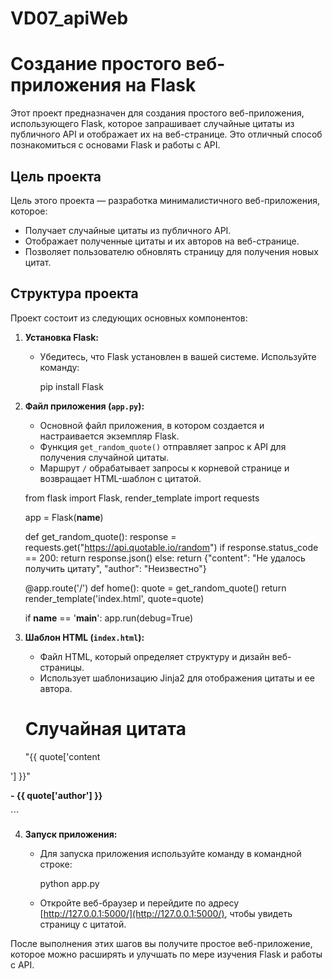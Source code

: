 # VD07_apiWeb

# Создание простого веб-приложения на Flask

Этот проект предназначен для создания простого веб-приложения, использующего Flask, которое запрашивает случайные цитаты из публичного API и отображает их на веб-странице. Это отличный способ познакомиться с основами Flask и работы с API.

## Цель проекта

Цель этого проекта — разработка минималистичного веб-приложения, которое:
- Получает случайные цитаты из публичного API.
- Отображает полученные цитаты и их авторов на веб-странице.
- Позволяет пользователю обновлять страницу для получения новых цитат.

## Структура проекта

Проект состоит из следующих основных компонентов:

1. **Установка Flask:**
   - Убедитесь, что Flask установлен в вашей системе. Используйте команду:
   
     pip install Flask
     

2. **Файл приложения (`app.py`):**
   - Основной файл приложения, в котором создается и настраивается экземпляр Flask.
   - Функция `get_random_quote()` отправляет запрос к API для получения случайной цитаты.
   - Маршрут `/` обрабатывает запросы к корневой странице и возвращает HTML-шаблон с цитатой.

   
   from flask import Flask, render_template
   import requests

   app = Flask(__name__)

   def get_random_quote():
       response = requests.get("https://api.quotable.io/random")
       if response.status_code == 200:
           return response.json()
       else:
           return {"content": "Не удалось получить цитату", "author": "Неизвестно"}

   @app.route('/')
   def home():
       quote = get_random_quote()
       return render_template('index.html', quote=quote)

   if __name__ == '__main__':
       app.run(debug=True)
   

3. **Шаблон HTML (`index.html`):**
   - Файл HTML, который определяет структуру и дизайн веб-страницы.
   - Использует шаблонизацию Jinja2 для отображения цитаты и ее автора.

   
   <!DOCTYPE html>
   <html lang="en">
   <head>
       <meta charset="UTF-8">
       <meta name="viewport" content="width=device-width, initial-scale=1.0">
       <title>Random Quote</title>
   </head>
   <body>
       <h1>Случайная цитата</h1>
       <p>"{{ quote['content


'] }}"</p>
       <p><strong>- {{ quote['author'] }}</strong></p>
   </body>
   </html>
   ```

4. **Запуск приложения:**
   - Для запуска приложения используйте команду в командной строке:
   
     python app.py
   
   - Откройте веб-браузер и перейдите по адресу [http://127.0.0.1:5000/](http://127.0.0.1:5000/), чтобы увидеть страницу с цитатой.

После выполнения этих шагов вы получите простое веб-приложение, которое можно расширять и улучшать по мере изучения Flask и работы с API.